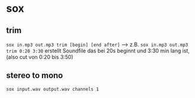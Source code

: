 # sox

## trim

`sox in.mp3 out.mp3 trim [begin] [end after]`
--> z.B. `sox in.mp3 out.mp3 trim 0:20 3:30` erstellt Soundfile das bei 20s beginnt und 3:30 min lang ist, (also cut von 0:20 bis 3:50)

## stereo to mono

`sox input.wav output.wav channels 1`
